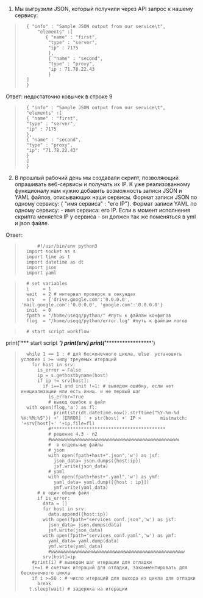 1. Мы выгрузили JSON, который получили через API запрос к нашему сервису:

>       { "info" : "Sample JSON output from our service\t",
>           "elements" :[
>              { "name" : "first",
>               "type" : "server",
>               "ip" : 7175 
>               },
>               { "name" : "second",
>               "type" : "proxy",
>               "ip : 71.78.22.43
>               }
>       ]
>       }
Ответ:
недостаточно ковычек в строке 9 

>       { "info" : "Sample JSON output from our service\t",
>       "elements" :[
>       { "name" : "first",
>       "type" : "server",
>       "ip" : 7175 
>       },
>       { "name" : "second",
>       "type" : "proxy",
>       "ip": "71.78.22.43"
>       }
>       ]
>       }

2. В прошлый рабочий день мы создавали скрипт, позволяющий опрашивать веб-сервисы и получать их IP. К уже реализованному функционалу нам нужно добавить возможность записи JSON и YAML файлов, описывающих наши сервисы. Формат записи JSON по одному сервису: { "имя сервиса" : "его IP"}. Формат записи YAML по одному сервису: - имя сервиса: его IP. Если в момент исполнения скрипта меняется IP у сервиса - он должен так же поменяться в yml и json файле.

Ответ:
>           #!/usr/bin/env python3
>       import socket as s
>       import time as t
>       import datetime as dt
>       import json
>       import yaml

>       # set variables 
>       i     = 1
>       wait  = 2 # интервал проверок в секундах
>       srv   = {'drive.google.com':'0.0.0.0', 'mail.google.com':'0.0.0.0', 'google.com':'0.0.0.0'}
>       init  = 0
>       fpath = "/home/useqq/python/" #путь к файлам конфигов
>       flog  = "/home/useqq/python/error.log" #путь к файлам логов

>       # start script workflow
print('*** start script ***')
print(srv)
print('********************')

>       while 1 == 1 : # для бесконечного цикла, else  установить условие i >= чилу треуемых итераций
>         for host in srv:
>           is_error = False 
>           ip = s.gethostbyname(host)
>           if ip != srv[host]:
>             if i==1 and init !=1: # выведем ошибку, если нет инициализации или есть иниц. и не первый шаг
>               is_error=True
>               # вывод ошибок в файл
>       with open(flog,'a') as fl:
>                 print(str(dt.datetime.now().strftime("%Y-%m-%d %H:%M:%S")) +' [ERROR] ' + str(host) +' IP >       mistmatch: '+srv[host]+' '+ip,file=fl)
>               #******************************************
>               # решение 4.3 - п2
>               #wwwwwwwwwwwwwwwwwwwwwwwwwwwwwwwwwwwwwwwwwwwwwww
>               #  в отдельные файлы
>               # json
>               with open(fpath+host+".json",'w') as jsf:
>                 json_data= json.dumps({host:ip})
>                 jsf.write(json_data) 
>               # yaml
>               with open(fpath+host+".yaml",'w') as ymf:
>                 yaml_data= yaml.dump([{host : ip}])
>                 ymf.write(yaml_data) 
>           # в один общий файл     
>           if is_error:
>             data = []  
>             for host in srv:  
>               data.append({host:ip})
>             with open(fpath+"services_conf.json",'w') as jsf:
>               json_data= json.dumps(data)
>               jsf.write(json_data)
>             with open(fpath+"services_conf.yaml",'w') as ymf:
>               yaml_data= yaml.dump(data)
>               ymf.write(yaml_data)
>               #wwwwwwwwwwwwwwwwwwwwwwwwwwwwwwwwwwwwwwwwwwwwwwwww
>             srv[host]=ip
>         #print(i) # выведем шаг итерации для отладки
>         i+=1 # счетчик итераций для отладки, закомментировать для бесконечного цикла
>         if i >=50 : # число итераций для выхода из цикла для отладки
>           break
 >        t.sleep(wait) # задержка на итерации
